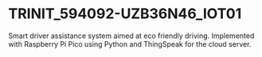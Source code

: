 # TRINIT_594092-UZB36N46_IOT01
Smart driver assistance system aimed at eco friendly driving. Implemented with Raspberry Pi Pico using Python and ThingSpeak for the cloud server.
